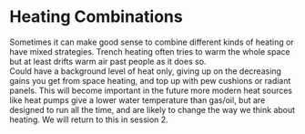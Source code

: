 # Heating Combinations

Sometimes it can make good sense to combine different kinds of heating or have mixed strategies.  Trench heating often tries to warm the whole space but at least drifts warm air past people as it does so.  
Could have a background level of heat only, giving up on the decreasing gains you get from space heating, and top up with pew cushions or radiant panels.  This will become important in the future
more modern heat sources like heat pumps give a lower water temperature than gas/oil, but are designed to run all the time, and are likely to change the way we think about heating.  We will return to this in session 2.